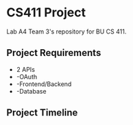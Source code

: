 # CS411 Project
Lab A4 Team 3's repository for BU CS 411.


## Project Requirements 
- 2 APIs
- -OAuth
- -Frontend/Backend 
- -Database 


## Project Timeline 

